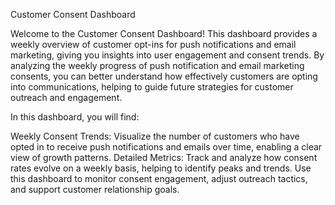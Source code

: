 Customer Consent Dashboard

Welcome to the Customer Consent Dashboard! This dashboard provides a weekly overview of customer opt-ins for push notifications and email marketing, giving you insights into user engagement and consent trends. By analyzing the weekly progress of push notification and email marketing consents, you can better understand how effectively customers are opting into communications, helping to guide future strategies for customer outreach and engagement.

In this dashboard, you will find:

Weekly Consent Trends: Visualize the number of customers who have opted in to receive push notifications and emails over time, enabling a clear view of growth patterns.
Detailed Metrics: Track and analyze how consent rates evolve on a weekly basis, helping to identify peaks and trends.
Use this dashboard to monitor consent engagement, adjust outreach tactics, and support customer relationship goals.
